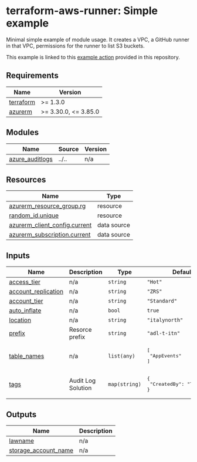# terraform-aws-runner: Simple example

Minimal simple example of module usage.
It creates a VPC, a GitHub runner in that VPC, permissions for the runner to list S3 buckets.

This example is linked to this [example action](../../.github/workflows/example-simple.yml) provided in this repository.

<!-- BEGINNING OF PRE-COMMIT-TERRAFORM DOCS HOOK -->
## Requirements

| Name | Version |
|------|---------|
| <a name="requirement_terraform"></a> [terraform](#requirement\_terraform) | >= 1.3.0 |
| <a name="requirement_azurerm"></a> [azurerm](#requirement\_azurerm) | >= 3.30.0, <= 3.85.0 |

## Modules

| Name | Source | Version |
|------|--------|---------|
| <a name="module_azure_auditlogs"></a> [azure\_auditlogs](#module\_azure\_auditlogs) | ../.. | n/a |

## Resources

| Name | Type |
|------|------|
| [azurerm_resource_group.rg](https://registry.terraform.io/providers/hashicorp/azurerm/latest/docs/resources/resource_group) | resource |
| [random_id.unique](https://registry.terraform.io/providers/hashicorp/random/latest/docs/resources/id) | resource |
| [azurerm_client_config.current](https://registry.terraform.io/providers/hashicorp/azurerm/latest/docs/data-sources/client_config) | data source |
| [azurerm_subscription.current](https://registry.terraform.io/providers/hashicorp/azurerm/latest/docs/data-sources/subscription) | data source |

## Inputs

| Name | Description | Type | Default | Required |
|------|-------------|------|---------|:--------:|
| <a name="input_access_tier"></a> [access\_tier](#input\_access\_tier) | n/a | `string` | `"Hot"` | no |
| <a name="input_account_replication"></a> [account\_replication](#input\_account\_replication) | n/a | `string` | `"ZRS"` | no |
| <a name="input_account_tier"></a> [account\_tier](#input\_account\_tier) | n/a | `string` | `"Standard"` | no |
| <a name="input_auto_inflate"></a> [auto\_inflate](#input\_auto\_inflate) | n/a | `bool` | `true` | no |
| <a name="input_location"></a> [location](#input\_location) | n/a | `string` | `"italynorth"` | no |
| <a name="input_prefix"></a> [prefix](#input\_prefix) | Resorce prefix | `string` | `"adl-t-itn"` | no |
| <a name="input_table_names"></a> [table\_names](#input\_table\_names) | n/a | `list(any)` | <pre>[<br>  "AppEvents"<br>]</pre> | no |
| <a name="input_tags"></a> [tags](#input\_tags) | Audit Log Solution | `map(string)` | <pre>{<br>  "CreatedBy": "Terraform"<br>}</pre> | no |

## Outputs

| Name | Description |
|------|-------------|
| <a name="output_lawname"></a> [lawname](#output\_lawname) | n/a |
| <a name="output_storage_account_name"></a> [storage\_account\_name](#output\_storage\_account\_name) | n/a |
<!-- END OF PRE-COMMIT-TERRAFORM DOCS HOOK -->
